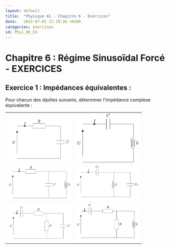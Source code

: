 ```yaml
---
layout: default
title:  "Physique A1 - Chapitre 6 - Exercices"
date:   2024-07-01 12:19:36 +0200
categories: exercises
id: Phy1_06_EX
---
```


# Chapitre 6 : Régime Sinusoïdal Forcé - EXERCICES

## Exercice 1 : Impédances équivalentes :

Pour chacun des dipôles suivants, déterminer l'impédance complexe équivalente : 

<table>
  <tr>
	<td style="text-align: center;"><img src="./img/06_EX/01_Imp_01.png" alt="Image 1" style="width: 100%; max-width: 200px;"></td>
	<td style="text-align: center;"><img src="./img/06_EX/01_Imp_02.png" alt="Image 2" style="width: 100%; max-width: 200px;"></td>
  </tr>
  <tr>
	<td style="text-align: center;"><img src="./img/06_EX/01_Imp_03.png" alt="Image 3" style="width: 100%; max-width: 200px;"></td>
	<td style="text-align: center;"><img src="./img/06_EX/01_Imp_04.png" alt="Image 4" style="width: 100%; max-width: 200px;"></td>
  </tr>
  <tr>
	<td style="text-align: center;"><img src="./img/06_EX/01_Imp_05.png" alt="Image 5" style="width: 100%; max-width: 200px;"></td>
	<td style="text-align: center;"><img src="./img/06_EX/01_Imp_06.png" alt="Image 6" style="width: 100%; max-width: 200px;"></td>
  </tr>
</table>

